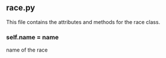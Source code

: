 ## race.py

This file contains the attributes and methods for the race class. 

### self.name = name
name of the race

